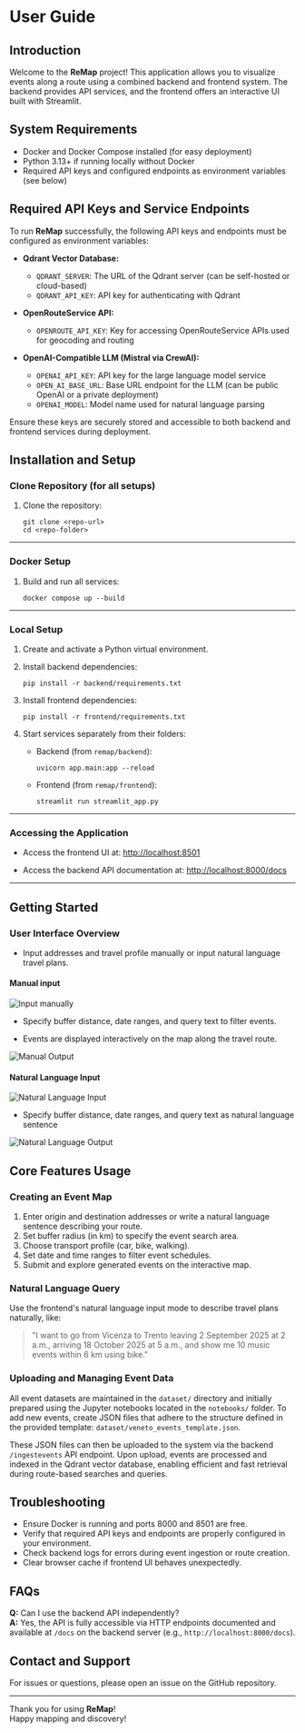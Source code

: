 # User Guide

## Introduction

Welcome to the **ReMap** project! This application allows you to visualize events along a route using a combined backend and frontend system. The backend provides API services, and the frontend offers an interactive UI built with Streamlit.

## System Requirements

- Docker and Docker Compose installed (for easy deployment)
- Python 3.13+ if running locally without Docker
- Required API keys and configured endpoints as environment variables (see below)

## Required API Keys and Service Endpoints

To run **ReMap** successfully, the following API keys and endpoints must be configured as environment variables:

- **Qdrant Vector Database:**  
  - `QDRANT_SERVER`: The URL of the Qdrant server (can be self-hosted or cloud-based)  
  - `QDRANT_API_KEY`: API key for authenticating with Qdrant

- **OpenRouteService API:**  
  - `OPENROUTE_API_KEY`: Key for accessing OpenRouteService APIs used for geocoding and routing

- **OpenAI-Compatible LLM (Mistral via CrewAI):**  
  - `OPENAI_API_KEY`: API key for the large language model service  
  - `OPEN_AI_BASE_URL`: Base URL endpoint for the LLM (can be public OpenAI or a private deployment)  
  - `OPENAI_MODEL`: Model name used for natural language parsing

Ensure these keys are securely stored and accessible to both backend and frontend services during deployment.

## Installation and Setup

### Clone Repository (for all setups)

1. Clone the repository:

    ```
    git clone <repo-url>
    cd <repo-folder>
    ```

---

### Docker Setup

1. Build and run all services:

    ```
    docker compose up --build
    ```

---

### Local Setup

1. Create and activate a Python virtual environment.

2. Install backend dependencies:

    ```
    pip install -r backend/requirements.txt
    ```

3. Install frontend dependencies:

    ```
    pip install -r frontend/requirements.txt
    ```

4. Start services separately from their folders:

    - Backend (from `remap/backend`):

      ```
      uvicorn app.main:app --reload
      ```

    - Frontend (from `remap/frontend`):

      ```
      streamlit run streamlit_app.py
      ```

---

### Accessing the Application

- Access the frontend UI at: [http://localhost:8501](http://localhost:8501)  


- Access the backend API documentation at: [http://localhost:8000/docs](http://localhost:8000/docs)  



---

## Getting Started

### User Interface Overview

- Input addresses and travel profile manually or input natural language travel plans.
#### Manual input

![Input manually](./images/manualinput.png "Enter the input data")



- Specify buffer distance, date ranges, and query text to filter events.

- Events are displayed interactively on the map along the travel route.

![Manual Output](./images/manualoutput.png "Events Displayed on Map")



 #### Natural Language Input

   ![Natural Language Input](./images/naturallanguageinput.png "Natural Language Input Mode")

  - Specify buffer distance, date ranges, and query text as natural language sentence


  ![Natural Language Output](./images/naturallanguageoutput.png "Events Displayed on Map")


## Core Features Usage

### Creating an Event Map

1. Enter origin and destination addresses or write a natural language sentence describing your route.
2. Set buffer radius (in km) to specify the event search area.
3. Choose transport profile (car, bike, walking).
4. Set date and time ranges to filter event schedules.
5. Submit and explore generated events on the interactive map.

### Natural Language Query

Use the frontend's natural language input mode to describe travel plans naturally, like:

> "I want to go from Vicenza to Trento leaving 2 September 2025 at 2 a.m., arriving 18 October 2025 at 5 a.m., and show me 10 music events within 6 km using bike."

### Uploading and Managing Event Data

All event datasets are maintained in the `dataset/` directory and initially prepared using the Jupyter notebooks located in the `notebooks/` folder. To add new events, create JSON files that adhere to the structure defined in the provided template: `dataset/veneto_events_template.json`. 

These JSON files can then be uploaded to the system via the backend `/ingestevents` API endpoint. Upon upload, events are processed and indexed in the Qdrant vector database, enabling efficient and fast retrieval during route-based searches and queries.

## Troubleshooting

- Ensure Docker is running and ports 8000 and 8501 are free.
- Verify that required API keys and endpoints are properly configured in your environment.
- Check backend logs for errors during event ingestion or route creation.
- Clear browser cache if frontend UI behaves unexpectedly.

## FAQs

**Q:** Can I use the backend API independently?  
**A:** Yes, the API is fully accessible via HTTP endpoints documented and available at `/docs` on the backend server (e.g., `http://localhost:8000/docs`).



## Contact and Support

For issues or questions, please open an issue on the GitHub repository.

---

Thank you for using **ReMap**!  
Happy mapping and discovery!
